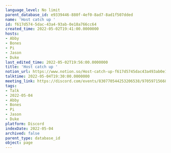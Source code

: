 ```yaml
---
language_level: No limit
parent_database_id: e9339446-880f-4ef0-8ad7-8ad1f507dded
name: 'Host catch up '
id: f617d574-5dac-43a4-93ab-0e18a766cc64
created_time: 2022-05-02T19:41:00.0000000
hosts:
- Abby
- Bones
- Pi
- Jason
- Duke
last_edited_time: 2022-05-02T19:56:00.0000000
title: 'Host catch up '
notion_url: https://www.notion.so/Host-catch-up-f617d5745dac43a493ab0e18a766cc64
talktime: 2022-05-04T19:30:00.0000000
meeting_link: https://discord.com/events/830770544253206538/970597156681568276
tags:
- Talk
- 2022-05-04
- Abby
- Bones
- Pi
- Jason
- Duke
platform: Discord
indexDate: 2022-05-04
archived: false
parent_type: database_id
object: page
---
```






